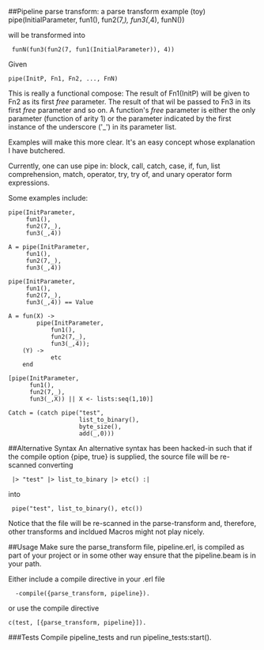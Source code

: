 ##Pipeline parse transform: a parse transform example (toy)
    pipe(InitialParameter,
         fun1(),
         fun2(7,_),
         fun3(_,4),
	 funN())
         
 will be transformed into
 
     funN(fun3(fun2(7, fun1(InitialParameter)), 4))

Given

    pipe(InitP, Fn1, Fn2, ..., FnN)

This is really a functional compose: The result of Fn1(InitP) will be given to
Fn2 as its first _free_ parameter. The result of that wil be passed to Fn3 in 
its first _free_ parameter and so on. A function's _free_ parameter is either 
the only parameter (function of arity 1) or the parameter indicated by the 
first instance of the underscore ('_') in its parameter list.

Examples will make this more clear. It's an easy concept whose explanation I 
have butchered.

Currently, one can use pipe in: block, call, catch, case, if, fun,
list comprehension, match, operator, try, try of, and unary operator
form expressions.

Some examples include:

    pipe(InitParameter,
         fun1(),
         fun2(7,_),
         fun3(_,4))

	A = pipe(InitParameter,
         fun1(),
         fun2(7,_),
         fun3(_,4))
         
    pipe(InitParameter,
         fun1(),
         fun2(7,_),
         fun3(_,4)) == Value
    
    A = fun(X) ->    
            pipe(InitParameter,
                fun1(),
                fun2(7,_),
                fun3(_,4));
        (Y) ->   
                etc
        end
        
    [pipe(InitParameter,
          fun1(),
          fun2(7,_),
          fun3(_,X)) || X <- lists:seq(1,10)]

    Catch = (catch pipe("test",
                        list_to_binary(),
                        byte_size(),
                        add(_,0)))

 
##Alternative Syntax
An alternative syntax has been hacked-in such that if the compile option
{pipe, true} is supplied, the source file will be re-scanned converting

     |> "test" |> list_to_binary |> etc() :| 

into 

     pipe("test", list_to_binary(), etc())

Notice that the file will be re-scanned in the parse-transform and, therefore,
other transforms and incldued Macros might not play nicely.

##Usage
Make sure the parse_transform file, pipeline.erl, is compiled as part of your project
or in some other way ensure that the pipeline.beam is in your path.

Either include a compile directive in your .erl file

      -compile({parse_transform, pipeline}).
 
 
 
 or use the compile directive
     
    c(test, [{parse_transform, pipeline}]).

###Tests
Compile pipeline_tests and run pipeline_tests:start().